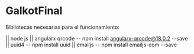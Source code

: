 # GalkotFinal

Bibliotecas necesarias para el funcionamiento:

|| node js
|| angularx qrcode   -- npm install angularx-qrcode@18.0.2 --save
|| uuid4             -- npm install uuid
|| emailjs           -- npm install emailjs-com --save
